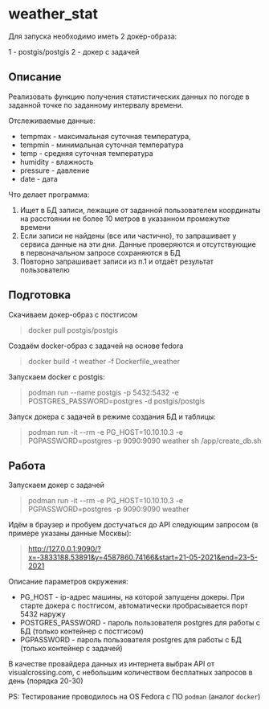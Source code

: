 # weather_stat

Для запуска необходимо иметь 2 докер-образа:

1 - postgis/postgis
2 - докер с задачей


## Описание
Реализовать функцию получения статистических данных по погоде в заданной точке по заданному интервалу времени.

Отслеживаемые данные:
* tempmax - максимальная суточная температура,
* tempmin - минимальная суточная температура
* temp - средняя суточная температура
* humidity - влажность
* pressure - давление
* date - дата

Что делает программа:

1. Ищет в БД записи, лежащие от заданной пользователем координаты на расстоянии не более 10 метров в указанном промежутке времени
1. Если записи не найдены (все или частично), то запрашивает у сервиса данные на эти дни. Данные проверяются и отсутствующие в первоначальном запросе сохраняются в БД
1. Повторно запрашивает записи из п.1 и отдаёт результат пользователю

## Подготовка

Скачиваем докер-образ с постгисом
> docker pull postgis/postgis 

Создаём docker-образ c задачей на основе fedora
> docker build -t weather -f Dockerfile_weather

Запускаем docker с postgis: 
> podman run --name postgis -p 5432:5432 -e POSTGRES_PASSWORD=postgres -d postgis/postgis

Запуск докера с задачей в режиме создания БД и таблицы: 
> podman run -it --rm -e PG_HOST=10.10.10.3 -e PGPASSWORD=postgres -p 9090:9090 weather sh /app/create_db.sh

## Работа

Запускаем докер с задачей
> podman run -it --rm -e PG_HOST=10.10.10.3 -e PGPASSWORD=postgres -p 9090:9090 weather

Идём в браузер и пробуем достучаться до API следующим запросом (в примере указаны данные Москвы):
> http://127.0.0.1:9090/?x=-3833188.53891&y=4587860.74166&start=21-05-2021&end=23-5-2021

Описание параметров окружения:
* PG_HOST - ip-адрес машины, на которой запущены докеры. При старте докера с постгисом, автоматически пробрасывается порт 5432 наружу
* POSTGRES_PASSWORD - пароль пользователя postgres для работы с БД (только контейнер с постгисом)
* PGPASSWORD - пароль пользователя postgres для работы с БД (только контейнер с задачей)

В качестве провайдера данных из интернета выбран API от visualcrossing.com, с небольшим количеством бесплатных запросов в день (порядка 20-30)

PS: Тестирование проводилось на OS Fedora с ПО `podman` (аналог `docker`)